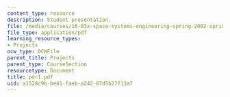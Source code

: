 ```yaml
---
content_type: resource
description: Student presentation.
file: /media/courses/16-83x-space-systems-engineering-spring-2002-spring-2003/a1528c9bbe41faeba24287d5b27f13a7_pdr1.pdf
file_type: application/pdf
learning_resource_types:
- Projects
ocw_type: OCWFile
parent_title: Projects
parent_type: CourseSection
resourcetype: Document
title: pdr1.pdf
uid: a1528c9b-be41-faeb-a242-87d5b27f13a7
---
```

